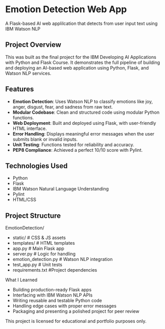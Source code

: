 # Emotion Detection Web App
A Flask-based AI web applilcation that detects from user input text using IBM Watson NLP

## Project Overview
This was built as the final project for the IBM Developing AI Applications with Python and Flask Course. It demonstrates the full pipeline of building and deploying an AI-based web application using Python, Flask, and Watson NLP services.

## Features 
- **Emotion Detection**: Uses Watson NLP to classify emotions like joy, anger, disgust, fear, and sadness from raw text.
- **Modular Codebase**: Clean and structured code using modular Python functions.
- **Web Deployment**: Built and deployed using Flask, with user-friendly HTML interface.
- **Error Handling**: Displays meaningful error messages when the user submits blank or invalid inputs.
- **Unit Testing**: Functions tested for reliability and accuracy.
- **PEP8 Compliance**: Achieved a perfect 10/10 score with Pylint.

## Technologies Used
- Python
- Flask
- IBM Watson Natural Language Understanding
- Pylint
- HTML/CSS

## Project Structure 
EmotionDetection/
- static/                       # CSS & JS assets
- templates/                    # HTML templates
- app.py                        # Main Flask app
- server.py                     # Logic for handling
- emotion_detection.py          # Watson NLP integration
- test_app.py                   # Unit tests
- requirements.txt              #Project dependencies


What I Learned 
- Building production-ready Flask apps
- Interfacing with IBM Watson NLP APIs
- Writing reusable and testable Python code
- Handling edge cases with proper error messages
- Packaging and presenting a polished project for peer review

This project is licensed for educational and portfolio purposes only.
